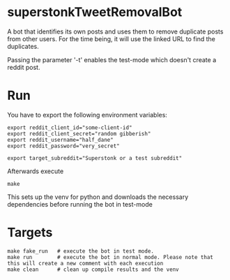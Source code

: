 # superstonkTweetRemovalBot

A bot that identifies its own posts and uses them to remove duplicate posts from other users.
For the time being, it will use the linked URL to find the duplicates.

Passing the parameter '-t' enables the test-mode which doesn't create a reddit post.


# Run

You have to export the following environment variables:

    export reddit_client_id="some-client-id"
    export reddit_client_secret="random gibberish"
    export reddit_username="half_dane"
    export reddit_password="very_secret"

    export target_subreddit="Superstonk or a test subreddit"

Afterwards execute

    make

This sets up the venv for python and downloads the necessary dependencies before running the bot in test-mode 

# Targets

    make fake_run   # execute the bot in test mode.
    make run        # execute the bot in normal mode. Please note that this will create a new comment with each execution
    make clean      # clean up compile results and the venv
